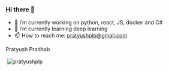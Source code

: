 ### Hi there 👋
- 🔭 I’m currently working on python, react, JS, docker and C#
- 🌱 I’m currently learning deep learning
- 📫 How to reach me: pratyushplp@gmail.com

Pratyush Pradhab
<p>&nbsp;<img align="center" src="https://github-readme-stats.vercel.app/api?username=pratyushplp&show_icons=true&theme=onedark&locale=en" alt="pratyushplp" /></p>

<!--
**pratyushplp/pratyushplp** is a ✨ _special_ ✨ repository because its `README.md` (this file) appears on your GitHub profile.

Here are some ideas to get you started:

- 🔭 I’m currently working on python, react, JS, docker and C#
- 🌱 I’m currently learning deep learning
- 📫 How to reach me: pratyushplp@gmail.com
-->
